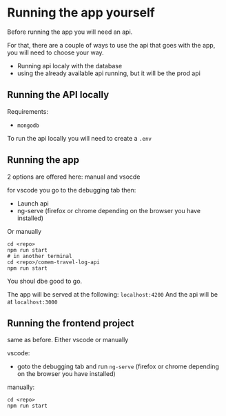 # Running the app yourself

Before running the app you will need an api.

For that, there are a couple of ways to use the api that goes with the app, you will need to choose your way.

- Running api localy with the database
- using the already available api running, but it will be the prod api

## Running the API **locally**


Requirements:
- `mongodb`

To run the api locally you will need to create a `.env`

## Running the app
2 options are offered here: manual and vsocde

for vscode you go to the debugging tab then:
- Launch api
- ng-serve (firefox or chrome depending on the browser you have installed)

Or manually

```
cd <repo>
npm run start
# in another terminal
cd <repo>/comem-travel-log-api
npm run start
```


You shoul dbe good to go.

The app will be served at the following: `localhost:4200`
And the api will be at `localhost:3000`

## Running the frontend project

same as before. Either vscode or manually

vscode: 
- goto the debugging tab and run `ng-serve`  (firefox or chrome depending on the browser you have installed)

manually:

```
cd <repo>
npm run start
```
